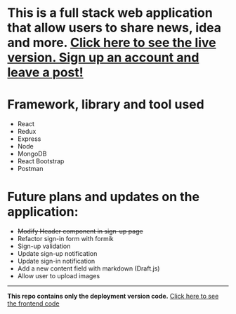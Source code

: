 # This is a full stack web application that allow users to share news, idea and more. [Click here to see the live version. Sign up an account and leave a post!](https://full-stack-blog-sharing.herokuapp.com/)

# Framework, library and tool used

- React
- Redux
- Express
- Node
- MongoDB
- React Bootstrap
- Postman

# Future plans and updates on the application:

- <s>Modify Header component in sign-up page</s>
- Refactor sign-in form with formik
- Sign-up validation
- Update sign-up notification
- Update sign-in notification
- Add a new content field with markdown (Draft.js)
- Allow user to upload images

---

**This repo contains only the deployment version code.** [Click here to see the frontend code](https://github.com/HangCcZ/Full-Stack-Blog-Sharing-Frontend)
